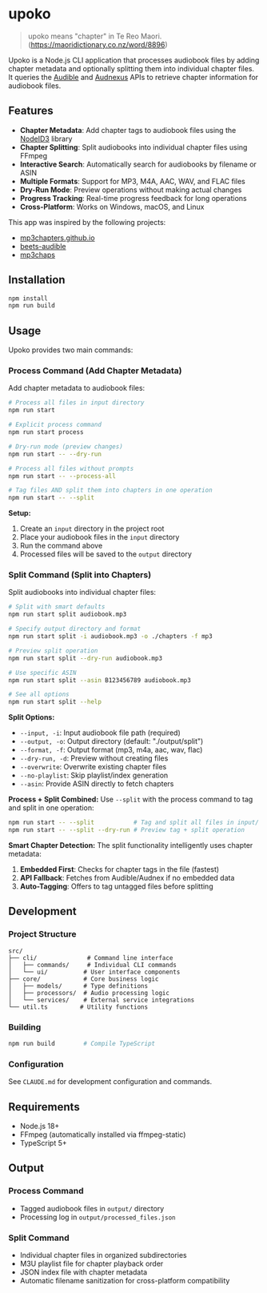 # upoko

> upoko means "chapter" in Te Reo Maori. (https://maoridictionary.co.nz/word/8896)

Upoko is a Node.js CLI application that processes audiobook files by adding chapter metadata and optionally splitting them into individual chapter files. It queries the [Audible](https://audible.readthedocs.io/en/latest/misc/external_api.html#documentation) and [Audnexus](https://github.com/laxamentumtech/audnexus) APIs to retrieve chapter information for audiobook files.

## Features

- **Chapter Metadata**: Add chapter tags to audiobook files using the [NodeID3](https://github.com/Zazama/node-id3) library
- **Chapter Splitting**: Split audiobooks into individual chapter files using FFmpeg
- **Interactive Search**: Automatically search for audiobooks by filename or ASIN
- **Multiple Formats**: Support for MP3, M4A, AAC, WAV, and FLAC files
- **Dry-Run Mode**: Preview operations without making actual changes
- **Progress Tracking**: Real-time progress feedback for long operations
- **Cross-Platform**: Works on Windows, macOS, and Linux

This app was inspired by the following projects:

- [mp3chapters.github.io](https://github.com/mp3chapters/mp3chapters.github.io)
- [beets-audible](https://github.com/seanap/beets-audible)
- [mp3chaps](https://github.com/dskrad/mp3chaps)

## Installation

```bash
npm install
npm run build
```

## Usage

Upoko provides two main commands:

### Process Command (Add Chapter Metadata)

Add chapter metadata to audiobook files:

```bash
# Process all files in input directory
npm run start

# Explicit process command
npm run start process

# Dry-run mode (preview changes)
npm run start -- --dry-run

# Process all files without prompts
npm run start -- --process-all

# Tag files AND split them into chapters in one operation
npm run start -- --split
```

**Setup:**
1. Create an `input` directory in the project root
2. Place your audiobook files in the `input` directory
3. Run the command above
4. Processed files will be saved to the `output` directory

### Split Command (Split into Chapters)

Split audiobooks into individual chapter files:

```bash
# Split with smart defaults
npm run start split audiobook.mp3

# Specify output directory and format
npm run start split -i audiobook.mp3 -o ./chapters -f mp3

# Preview split operation
npm run start split --dry-run audiobook.mp3

# Use specific ASIN
npm run start split --asin B123456789 audiobook.mp3

# See all options
npm run start split --help
```

**Split Options:**
- `--input, -i`: Input audiobook file path (required)
- `--output, -o`: Output directory (default: "./output/split")
- `--format, -f`: Output format (mp3, m4a, aac, wav, flac)
- `--dry-run, -d`: Preview without creating files
- `--overwrite`: Overwrite existing chapter files
- `--no-playlist`: Skip playlist/index generation
- `--asin`: Provide ASIN directly to fetch chapters

**Process + Split Combined:**
Use `--split` with the process command to tag and split in one operation:
```bash
npm run start -- --split           # Tag and split all files in input/
npm run start -- --split --dry-run # Preview tag + split operation
```

**Smart Chapter Detection:**
The split functionality intelligently uses chapter metadata:
1. **Embedded First**: Checks for chapter tags in the file (fastest)
2. **API Fallback**: Fetches from Audible/Audnex if no embedded data
3. **Auto-Tagging**: Offers to tag untagged files before splitting

## Development

### Project Structure
```
src/
├── cli/              # Command line interface
│   ├── commands/     # Individual CLI commands
│   └── ui/          # User interface components
├── core/            # Core business logic
│   ├── models/      # Type definitions
│   ├── processors/  # Audio processing logic
│   └── services/    # External service integrations
└── util.ts         # Utility functions
```

### Building
```bash
npm run build        # Compile TypeScript
```

### Configuration
See `CLAUDE.md` for development configuration and commands.

## Requirements

- Node.js 18+
- FFmpeg (automatically installed via ffmpeg-static)
- TypeScript 5+

## Output

### Process Command
- Tagged audiobook files in `output/` directory
- Processing log in `output/processed_files.json`

### Split Command  
- Individual chapter files in organized subdirectories
- M3U playlist file for chapter playback order
- JSON index file with chapter metadata
- Automatic filename sanitization for cross-platform compatibility
